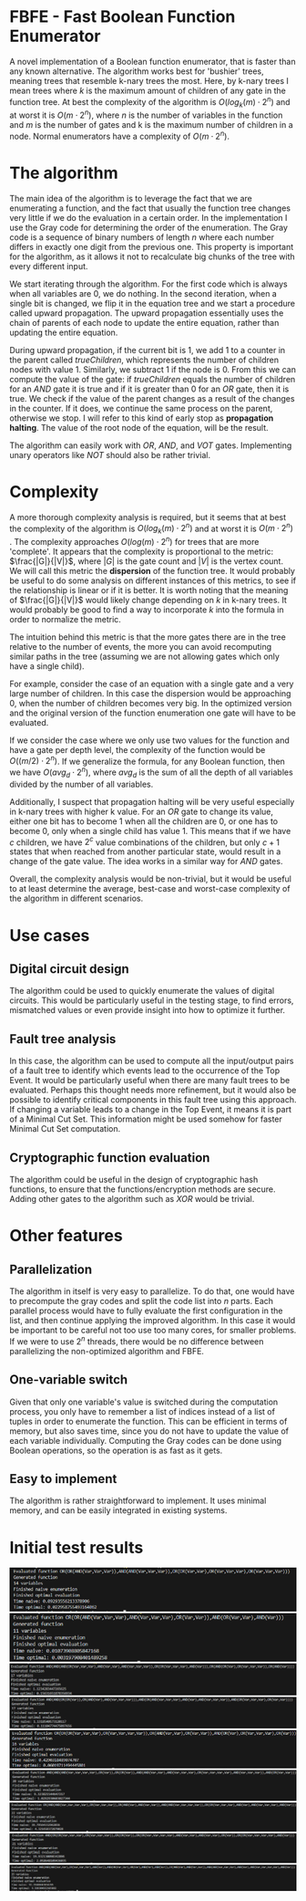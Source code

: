 
# FBFE - Fast Boolean Function Enumerator

A novel implementation of a Boolean function enumerator, that is faster than any known alternative. The algorithm works best for 'bushier' trees, meaning trees that resemble k-nary trees the most. Here, by k-nary trees I mean trees where $k$ is the maximum amount of children of any gate in the function tree. At best the complexity of the algorithm is $O(log_k(m) \cdot 2^n)$ and at worst it is $O(m \cdot 2^n)$, where $n$ is the number of variables in the function and $m$ is the number of gates and k is the maximum number of children in a node. Normal enumerators have a complexity of $O(m \cdot 2^n)$.

# The algorithm
The main idea of the algorithm is to leverage the fact that we are enumerating a function, and the fact that usually the function tree changes very little if we do the evaluation in a certain order. In the implementation I use the Gray code for determining the order of the enumeration. The Gray code is a sequence of binary numbers of length $n$ where each number differs in exactly one digit from the previous one. This property is important for the algorithm, as it allows it not to recalculate big chunks of the tree with every different input.

We start iterating through the algorithm. For the first code which is always when all variables are 0, we do nothing. In the second iteration, when a single bit is changed, we flip it in the equation tree and we start a procedure called upward propagation. The upward propagation essentially uses the chain of parents of each node to update the entire equation, rather than updating the entire equation.

During upward propagation, if the current bit is $1$, we add 1 to a counter in the parent called $trueChildren$, which represents the number of children nodes with value $1$. Similarly, we subtract $1$ if the node is 0. From this we can compute the value of the gate: if $trueChildren$ equals the number of children for an $AND$ gate it is true and if it is greater than 0 for an $OR$ gate, then it is true. We check if the value of the parent changes as a result of the changes in the counter. If it does, we continue the same process on the parent, otherwise we stop. I will refer to this kind of early stop as **propagation halting**. The value of the root node of the equation, will be the result.

The algorithm can easily work with $OR$, $AND$, and $VOT$ gates. Implementing unary operators like $NOT$ should also be rather trivial.

# Complexity

A more thorough complexity analysis is required, but it seems that at best the complexity of the algorithm is $O(log_k(m) \cdot 2^n)$ and at worst it is $O(m \cdot 2^n)$ . The complexity approaches $O(log(m) \cdot 2^n)$ for trees that are more 'complete'. It appears that the complexity is proportional to the metric: $\frac{|G|}{|V|}$, where $|G|$ is the gate count and $|V|$ is the vertex count. We will call this metric the **dispersion** of the function tree. It would probably be useful to do some analysis on different instances of this metrics, to see if the relationship is linear or if it is better.  It is worth noting that the meaning of $\frac{|G|}{|V|}$ would likely change depending on $k$ in k-nary trees. It would probably be good to find a way to incorporate $k$ into the formula in order to normalize the metric.

The intuition behind this metric is that the more gates there are in the tree relative to the number of events, the more you can avoid recomputing similar paths in the tree (assuming we are not allowing gates which only have a single child).

For example, consider the case of an equation with a single gate and a very large number of children. In this case the dispersion would be approaching $0$, when the number of children becomes very big. In the optimized version and the original version of the function enumeration one gate will have to be evaluated.

If we consider the case where we only use two values for the function and have a gate per depth level, the complexity of the function would be $O((m/2) \cdot 2^n)$. If we generalize the formula, for any Boolean function, then we have $O(avg_d \cdot 2^n)$, where $avg_d$ is the sum of all the depth of all variables divided by the number of all variables.

Additionally, I suspect that propagation halting will be very useful especially in k-nary trees with higher k value. For an $OR$ gate to change its value, either one bit has to become $1$ when all the children are $0$, or one has to become $0$, only when a single child has value $1$. This means that if we have $c$ children, we have $2^c$ value combinations of the children, but only $c + 1$ states that when reached from another particular state, would result in a change of the gate value. The idea works in a similar way for $AND$ gates.

Overall, the complexity analysis would be non-trivial, but it would be useful to at least determine the average, best-case and worst-case complexity of the algorithm in different scenarios.

# Use cases

## Digital circuit design
The algorithm could be used to quickly enumerate the values of digital circuits. This would be particularly useful in the testing stage, to find errors, mismatched values or even provide insight into how to optimize it further.

## Fault tree analysis
In this case, the algorithm can be used to compute all the input/output pairs of a fault tree to identify which events lead to the occurrence of the Top Event. It would be particularly useful when there are many fault trees to be evaluated. Perhaps this thought needs more refinement, but it would also be possible to identify critical components in this fault tree using this approach. If changing a variable leads to a change in the Top Event, it means it is part of a Minimal Cut Set. This information might be used somehow for faster Minimal Cut Set computation.

## Cryptographic function evaluation

The algorithm could be useful in the design of cryptographic hash functions, to ensure that the functions/encryption methods are secure. Adding other gates to the algorithm such as $XOR$ would be trivial.
# Other features

## Parallelization

The algorithm in itself is very easy to parallelize. To do that, one would have to precompute the gray codes and split the code list into $n$ parts. Each parallel process would have to fully evaluate the first configuration in the list, and then continue applying the improved algorithm. In this case it would be important to be careful not too use too many cores,  for smaller problems. If we were to use $2^n$ threads, there would be no difference between parallelizing the non-optimized algorithm and FBFE.

## One-variable switch

Given that only one variable's value is switched during the computation process, you only have to remember a list of indices instead of a list of tuples in order to enumerate the function. This can be efficient in terms of memory, but also saves time, since you do not have to update the value of each variable individually. Computing the Gray codes can be done using Boolean operations, so the operation is as fast as it gets.

## Easy to implement
The algorithm is rather straightforward to implement. It uses minimal memory, and can be easily integrated in existing systems.

# Initial test results

![Alt text](test_results/image.png)
![Alt text](test_results/image-1.png)
![Alt text](test_results/image-2.png)
![Alt text](test_results/image-3.png)
![Alt text](test_results/image-4.png)
![Alt text](test_results/image-5.png)
![Alt text](test_results/image-6.png)
![Alt text](test_results/image-7.png)
![Alt text](test_results/image-8.png)